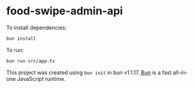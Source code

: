 # food-swipe-admin-api

To install dependencies:

```bash
bun install
```

To run:

```bash
bun run src/app.ts
```

This project was created using `bun init` in bun v1.1.17. [Bun](https://bun.sh) is a fast all-in-one JavaScript runtime.
